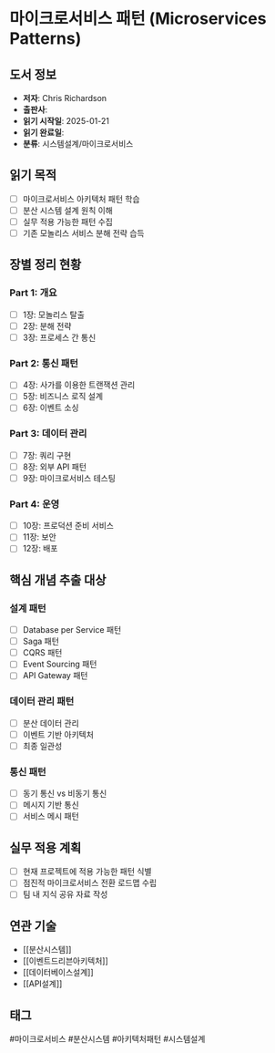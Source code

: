 # 마이크로서비스 패턴 (Microservices Patterns)

## 도서 정보
- **저자**: Chris Richardson
- **출판사**:
- **읽기 시작일**: 2025-01-21
- **읽기 완료일**:
- **분류**: 시스템설계/마이크로서비스

## 읽기 목적
- [ ] 마이크로서비스 아키텍처 패턴 학습
- [ ] 분산 시스템 설계 원칙 이해
- [ ] 실무 적용 가능한 패턴 수집
- [ ] 기존 모놀리스 서비스 분해 전략 습득

## 장별 정리 현황

### Part 1: 개요
- [ ] 1장: 모놀리스 탈출
- [ ] 2장: 분해 전략
- [ ] 3장: 프로세스 간 통신

### Part 2: 통신 패턴
- [ ] 4장: 사가를 이용한 트랜잭션 관리
- [ ] 5장: 비즈니스 로직 설계
- [ ] 6장: 이벤트 소싱

### Part 3: 데이터 관리
- [ ] 7장: 쿼리 구현
- [ ] 8장: 외부 API 패턴
- [ ] 9장: 마이크로서비스 테스팅

### Part 4: 운영
- [ ] 10장: 프로덕션 준비 서비스
- [ ] 11장: 보안
- [ ] 12장: 배포

## 핵심 개념 추출 대상

### 설계 패턴
- [ ] Database per Service 패턴
- [ ] Saga 패턴
- [ ] CQRS 패턴
- [ ] Event Sourcing 패턴
- [ ] API Gateway 패턴

### 데이터 관리 패턴
- [ ] 분산 데이터 관리
- [ ] 이벤트 기반 아키텍처
- [ ] 최종 일관성

### 통신 패턴
- [ ] 동기 통신 vs 비동기 통신
- [ ] 메시지 기반 통신
- [ ] 서비스 메시 패턴

## 실무 적용 계획
- [ ] 현재 프로젝트에 적용 가능한 패턴 식별
- [ ] 점진적 마이크로서비스 전환 로드맵 수립
- [ ] 팀 내 지식 공유 자료 작성

## 연관 기술
- [[분산시스템]]
- [[이벤트드리븐아키텍처]]
- [[데이터베이스설계]]
- [[API설계]]

## 태그
#마이크로서비스 #분산시스템 #아키텍처패턴 #시스템설계